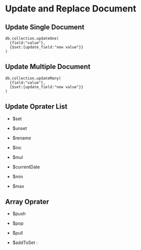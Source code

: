 # Update and Replace Document

## Update Single Document

```
db.collection.updateOne(
  {field:"value"},
  {$set:{update_field:"new value"}}
)
```

## Update Multiple Document

```
db.collection.updateMany(
  {field:"value"},
  {$set:{update_field:"new value"}}
)
```

## Update Oprater List

- $set

- $unset

- $rename

- $inc

- $mul

- $currentDate

- $min

- $max

## Array Oprater 

- $push

- $pop

- $pull

- $addToSet :




